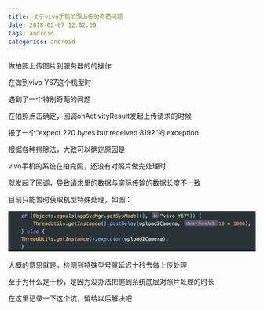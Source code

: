 ```yaml
---
title: 关于vivo手机拍照上传的奇葩问题
date: 2018-05-07 12:02:00
tags: android
categories: android
---
```


做拍照上传图片到服务器的的操作

在做到vivo Y67这个机型时

遇到了一个特别奇葩的问题

在拍照点击确定，回调onActivityResult发起上传请求的时候

报了一个“expect 220 bytes but received 8192”的 exception

根据各种排除法，大致可以确定原因是

vivo手机的系统在拍完照，还没有对照片做完处理时

就发起了回调，导致请求里的数据与实际传输的数据长度不一致

目前只能暂时获取机型特殊处理，如图：

![](https://raw.githubusercontent.com/CREEPERDCH/MarkdownPic/master/特殊机型处理/screenshoot_0507.png)

大概的意思就是，检测到特殊型号就延迟十秒去做上传处理

至于为什么是十秒，是因为没办法把握到系统底层对照片处理的时长

在这里记录一下这个坑，留给以后解决吧